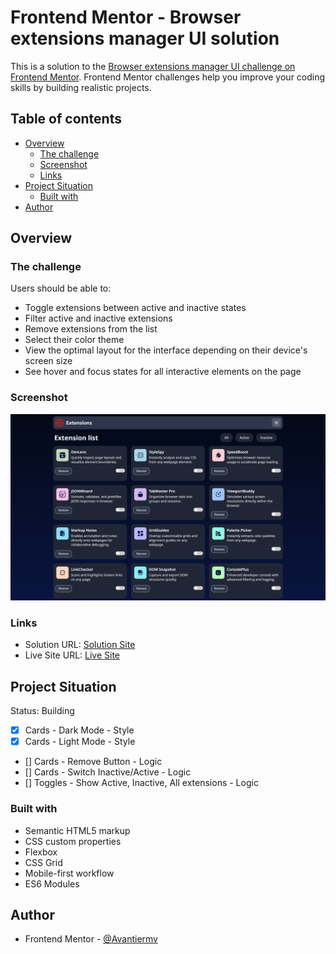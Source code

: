 # Frontend Mentor - Browser extensions manager UI solution

This is a solution to the [Browser extensions manager UI challenge on Frontend Mentor](https://www.frontendmentor.io/challenges/browser-extension-manager-ui-yNZnOfsMAp). Frontend Mentor challenges help you improve your coding skills by building realistic projects. 

## Table of contents

- [Overview](#overview)
  - [The challenge](#the-challenge)
  - [Screenshot](#screenshot)
  - [Links](#links)
- [Project Situation](#project-situation)
  - [Built with](#built-with)
- [Author](#author)

## Overview

### The challenge

Users should be able to:

- Toggle extensions between active and inactive states
- Filter active and inactive extensions
- Remove extensions from the list
- Select their color theme
- View the optimal layout for the interface depending on their device's screen size
- See hover and focus states for all interactive elements on the page

### Screenshot

![](./assets/images/darkmode.png)


### Links

- Solution URL: [Solution Site](https://github.com/Avantiermv/browser-extensions-manager-ui-main)
- Live Site URL: [Live Site](https://avantiermv.github.io/browser-extensions-manager-ui-main/)

## Project Situation 
Status: Building

- [x] Cards - Dark Mode - Style
- [X] Cards - Light Mode - Style
- [] Cards - Remove Button - Logic
- [] Cards - Switch Inactive/Active - Logic
- [] Toggles - Show Active, Inactive, All extensions - Logic

### Built with

- Semantic HTML5 markup
- CSS custom properties
- Flexbox
- CSS Grid
- Mobile-first workflow
- ES6 Modules 

## Author

- Frontend Mentor - [@Avantiermv](https://www.frontendmentor.io/profile/Avantiermv)


